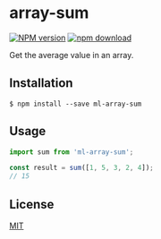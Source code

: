 # array-sum

  [![NPM version][npm-image]][npm-url]
  [![npm download][download-image]][download-url]

Get the average value in an array.

## Installation

`$ npm install --save ml-array-sum`

## Usage

```js
import sum from 'ml-array-sum';

const result = sum([1, 5, 3, 2, 4]);
// 15
```

## License

  [MIT](./LICENSE)

[npm-image]: https://img.shields.io/npm/v/ml-array-sum.svg?style=flat-square
[npm-url]: https://npmjs.org/package/ml-array-sum
[download-image]: https://img.shields.io/npm/dm/ml-array-sum.svg?style=flat-square
[download-url]: https://npmjs.org/package/ml-array-sum
